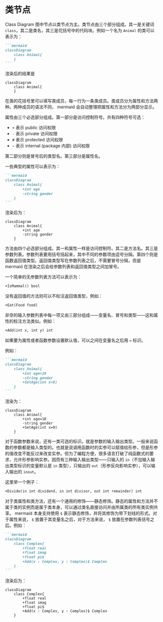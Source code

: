 # 类节点

Class Diagram 图中节点以类节点为主。类节点由三个部分组成。其一是关键词 `class`，其二是类名，其三是花括号中的代码块。例如一个名为 `Animal` 的类可以表示为：

````markdown
```mermaid
classDiagram
    class Animal{
    }
```
````

渲染后的结果是

```mermaid
classDiagram
    class Animal{
    }
```

在类的花括号里可以填写类成员，每一行为一条类成员。类成员分为属性和方法两种。两种成员的语法不同， mermaid 会自动整理把属性和方法分为两部分显示。

属性由三个必选部分组成。第一部分是访问控制符号。共有四种符号可选：

* `+` 表示 public 访问权限
* `-` 表示 private 访问权限
* `#` 表示 protected 访问权限
* `~` 表示 internal (package 内部) 访问权限

第二部分则是冒号后的类型名。第三部分是属性名。

一些典型的属性可以表示为：

````markdown
```mermaid
classDiagram
    class Animal{
        +int age
        -string gender
    }
```
````

渲染后为：

```mermaid
classDiagram
    class Animal{
        +int age
        -string gender
    }
```

方法由四个必选部分组成。其一和属性一样是访问控制符。其二是方法名。其三是参数列表。参数列表要用括号括起来，其中不同的参数项由逗号分隔。第四个则是函数返回值类型。返回值类型写在参数列表之后，不需要冒号分隔，但是 mermaid 在渲染之后会给参数列表和返回值类型之间加冒号。

一个简单的无参数列表方法可以表示为：

```markdown
+IsMammal() bool
```

没有返回值的方法则可以不标注返回值类型，例如：

```markdown
+Eat(Food food)
```

非空的输入参数列表中每一项又由三部分组成——变量名、冒号和类型——这和属性的标注方法类似。例如：

```markdown
+Add(int x, int y) int
```

如果要为属性或者函数参数设置默认值，可以之间在变量名之后用 `=` 标识。

例如：

````markdown
```mermaid
classDiagram
    class Animal{
        +int age=10 
        -string gender 
        +SetAge(int x=0)
    }
```
````

渲染为：

```mermaid
classDiagram
    class Animal{
        +int age=10 
        -string gender 
        +SetAge(int x=0)
    }
```

对于函数参数来说，还有一类可选的标识。就是参数的输入输出类型。一般来说函数的参数都是输入类型的。也就是说调用函数时的实参可以赋值给形参，但是形参的值改变不能反过来改变实参。但为了编程方便，很多语言打破了纯函数式的要求，允许形参影响实参。因而有三种输入输出类型——只输入的 `in`（不加输入输出类型标识的变量默认是 `in` 类型），只输出的 `out`（形参反向影响实参），可以输入输出的 `inout`。

这里举一个例子：

```markdown
+Divide(in int dividend, in int divisor, out int remainder) int 
```

对于类属性和类方法，还有一个通用的修饰——静态修饰。静态的属性和方法并不属于类的实例而是属于类本身，可以通过类名直接访问并由所属类的所有类实例共享。 mermaid 本身支持使用 `$` 表示静态修饰，并将其修饰为带下划线的形式。对于属性来说， `$` 放置于其变量名之后，对于方法来说， `$` 放置在参数列表括号之后。例如：

````markdown
```mermaid
classDiagram
    class Complex{
        +float real 
        +float imag 
        +float pi$
        +Add(x : Complex, y : Complex)$ Complex
    }
```
````

渲染后为：

```mermaid
classDiagram
    class Complex{
        +float real 
        +float imag 
        +float pi$
        +Add(x : Complex, y : Complex)$ Complex
    }
```
